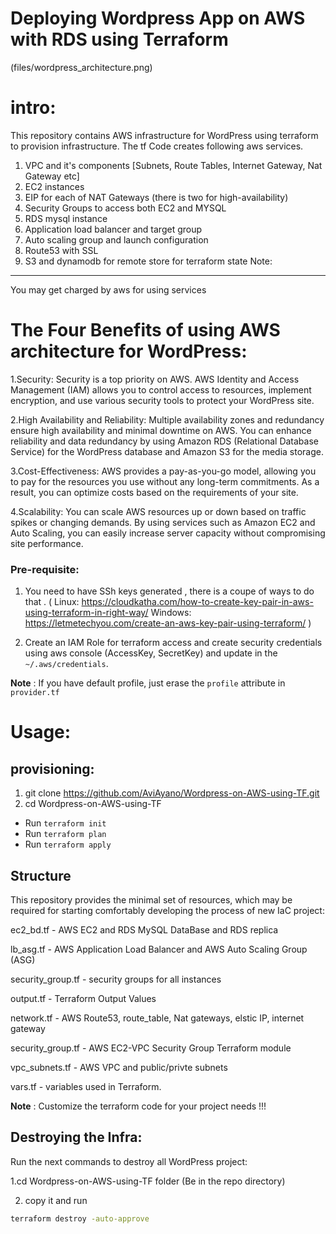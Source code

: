
# Deploying Wordpress App on AWS with RDS using Terraform
(files/wordpress_architecture.png)


intro:
=========
This repository contains AWS infrastructure for WordPress using terraform to provision infrastructure. 
The tf Code creates following aws services.

1. VPC and it's components [Subnets, Route Tables, Internet Gateway, Nat Gateway etc]
2. EC2 instances 
3. EIP for each of NAT Gateways (there is two for high-availability)
4. Security Groups to access both EC2 and MYSQL
5. RDS mysql instance
6. Application load balancer and target group
7. Auto scaling group and launch configuration
8. Route53 with SSL
9. S3 and dynamodb for remote store for terraform state
Note:  
-----
You may get charged by aws for using services

The Four Benefits of using AWS architecture for WordPress:
======================================================
1.Security: 
Security is a top priority on AWS. AWS Identity and Access Management (IAM) allows you to control access to resources, implement encryption, and use various security tools to protect your WordPress site.

2.High Availability and Reliability: 
Multiple availability zones and redundancy ensure high availability and minimal downtime on AWS. You can enhance reliability and data redundancy by using Amazon RDS (Relational Database Service) for the WordPress database and Amazon S3 for the media storage.

3.Cost-Effectiveness: 
AWS provides a pay-as-you-go model, allowing you to pay for the resources you use without any long-term commitments. As a result, you can optimize costs based on the requirements of your site.

4.Scalability: 
You can scale AWS resources up or down based on traffic spikes or changing demands. By using services such as Amazon EC2 and Auto Scaling, you can easily increase server capacity without compromising site performance.

### Pre-requisite:

   1. You need to have SSh keys generated , there is a coupe of ways to do that .
   ( Linux: https://cloudkatha.com/how-to-create-key-pair-in-aws-using-terraform-in-right-way/
     Windows: https://letmetechyou.com/create-an-aws-key-pair-using-terraform/  )

   2. Create an IAM Role for terraform access and create security credentials using aws console (AccessKey, SecretKey) and update in the `~/.aws/credentials`.
   
   __Note__ : If you have default profile, just erase the `profile` attribute in `provider.tf`


Usage:
=======

provisioning:
-------------

1. git clone https://github.com/AviAyano/Wordpress-on-AWS-using-TF.git
2. cd Wordpress-on-AWS-using-TF
- Run `terraform init`
- Run `terraform plan`
- Run `terraform apply`


## Structure
This repository provides the minimal set of resources, which may be required for starting comfortably developing the process of new IaC project:

  ec2_bd.tf - AWS EC2 and RDS MySQL DataBase and RDS replica

  lb_asg.tf - AWS Application Load Balancer and AWS Auto Scaling Group (ASG) 

  security_group.tf - security groups for all instances

  output.tf - Terraform Output Values

  network.tf - AWS Route53, route_table, Nat gateways, elstic IP, internet gateway

  security_group.tf - AWS EC2-VPC Security Group Terraform module

  vpc_subnets.tf - AWS VPC and public/privte subnets

  vars.tf - variables used in Terraform. 

  __Note__ : Customize the terraform code for your project needs !!!


Destroying the Infra:
---------------------
Run the next commands to destroy all WordPress project:

1.cd Wordpress-on-AWS-using-TF folder (Be in the repo directory)

2. copy it and run
```bash
terraform destroy -auto-approve
```